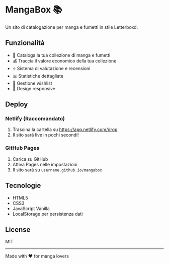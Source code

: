 # MangaBox 📚

Un sito di catalogazione per manga e fumetti in stile Letterboxd.

## Funzionalità

- 📖 Cataloga la tua collezione di manga e fumetti
- 💰 Traccia il valore economico della tua collezione
- ⭐ Sistema di valutazione e recensioni
- 📊 Statistiche dettagliate
- 🎯 Gestione wishlist
- 📱 Design responsive

## Deploy

### Netlify (Raccomandato)
1. Trascina la cartella su https://app.netlify.com/drop
2. Il sito sarà live in pochi secondi!

### GitHub Pages
1. Carica su GitHub
2. Attiva Pages nelle impostazioni
3. Il sito sarà su `username.github.io/mangabox`

## Tecnologie

- HTML5
- CSS3
- JavaScript Vanilla
- LocalStorage per persistenza dati

## License

MIT

---

Made with ❤️ for manga lovers